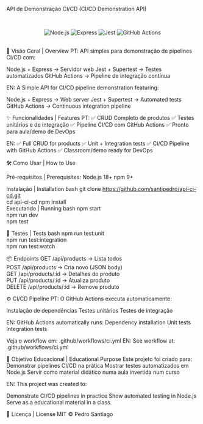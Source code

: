API de Demonstração CI/CD (CI/CD Demonstration API)

<br><div align="center"> <img src="https://img.shields.io/badge/Node.js-18-green?logo=node.js" alt="Node.js"> <img src="https://img.shields.io/badge/Express-4.18-brightgreen?logo=express" alt="Express"> <img src="https://img.shields.io/badge/Jest-29-blue?logo=jest" alt="Jest"> <img src="https://img.shields.io/badge/GitHub_Actions-100%25-success?logo=github-actions" alt="GitHub Actions"> </div><br>

📖 Visão Geral | Overview
PT:
API simples para demonstração de pipelines CI/CD com:

Node.js + Express → Servidor web
Jest + Supertest → Testes automatizados
GitHub Actions → Pipeline de integração contínua

EN:
A Simple API for CI/CD pipeline demonstration featuring:

Node.js + Express → Web server
Jest + Supertest → Automated tests
GitHub Actions → Continuous integration pipeline

✨ Funcionalidades | Features
PT:
✅ CRUD Completo de produtos
✅ Testes unitários e de integração
✅ Pipeline CI/CD com GitHub Actions
✅ Pronto para aula/demo de DevOps

EN:
✅ Full CRUD for products
✅ Unit + Integration tests
✅ CI/CD Pipeline with GitHub Actions
✅ Classroom/demo ready for DevOps

🛠️ Como Usar | How to Use


Pré-requisitos | Prerequisites:
Node.js 18+
npm 9+

Instalação | Installation
bash
git clone https://github.com/santipedro/api-ci-cd.git  
cd api-ci-cd
npm install  
Executando | Running
bash
npm start       
npm run dev     
npm test         

🧪 Testes | Tests
bash
npm run test:unit      
npm run test:integration  
npm run test:watch    

📦 Endpoints
GET    /api/products       → Lista todos  
POST   /api/products       → Cria novo (JSON body)  
GET    /api/products/:id   → Detalhes do produto  
PUT    /api/products/:id   → Atualiza produto  
DELETE /api/products/:id   → Remove produto  

⚙️ CI/CD Pipeline
PT:
O GitHub Actions executa automaticamente:

Instalação de dependências
Testes unitários
Testes de integração

EN:
GitHub Actions automatically runs:
Dependency installation
Unit tests
Integration tests

Veja o workflow em: .github/workflows/ci.yml
EN:
See workflow at: .github/workflows/ci.yml

🎯 Objetivo Educacional | Educational Purpose
Este projeto foi criado para:
Demonstrar pipelines CI/CD na prática
Mostrar testes automatizados em Node.js
Servir como material didático numa aula invertida num curso

EN: 
This project was created to:

Demonstrate CI/CD pipelines in practice
Show automated testing in Node.js
Serve as a educational material in a class.


📄 Licença | License
MIT © Pedro Santiago
